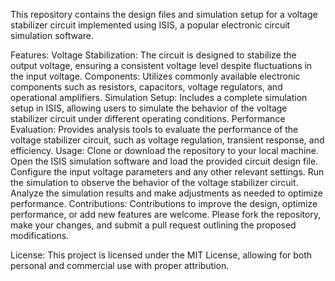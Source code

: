 This repository contains the design files and simulation setup for a voltage stabilizer circuit implemented using ISIS, a popular electronic circuit simulation software.

Features:
Voltage Stabilization: The circuit is designed to stabilize the output voltage, ensuring a consistent voltage level despite fluctuations in the input voltage.
Components: Utilizes commonly available electronic components such as resistors, capacitors, voltage regulators, and operational amplifiers.
Simulation Setup: Includes a complete simulation setup in ISIS, allowing users to simulate the behavior of the voltage stabilizer circuit under different operating conditions.
Performance Evaluation: Provides analysis tools to evaluate the performance of the voltage stabilizer circuit, such as voltage regulation, transient response, and efficiency.
Usage:
Clone or download the repository to your local machine.
Open the ISIS simulation software and load the provided circuit design file.
Configure the input voltage parameters and any other relevant settings.
Run the simulation to observe the behavior of the voltage stabilizer circuit.
Analyze the simulation results and make adjustments as needed to optimize performance.
Contributions:
Contributions to improve the design, optimize performance, or add new features are welcome. Please fork the repository, make your changes, and submit a pull request outlining the proposed modifications.

License:
This project is licensed under the MIT License, allowing for both personal and commercial use with proper attribution.

